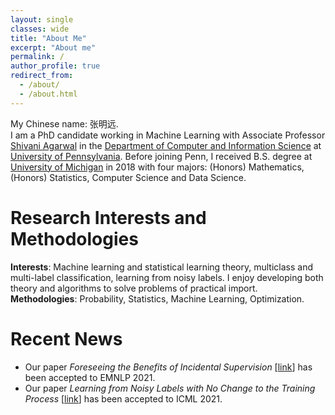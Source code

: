 ```yaml
---
layout: single
classes: wide
title: "About Me"
excerpt: "About me"
permalink: /
author_profile: true
redirect_from: 
  - /about/
  - /about.html
---
```


My Chinese name: 张明远.<br>
I am a PhD candidate working in Machine Learning with Associate Professor [Shivani Agarwal](https://www.shivani-agarwal.net) in the [Department of Computer and Information Science](https://www.cis.upenn.edu) at [University of Pennsylvania](https://home.www.upenn.edu). Before joining Penn, I received B.S. degree at [University of Michigan](https://www.umich.edu) in 2018 with four majors: (Honors) Mathematics, (Honors) Statistics, Computer Science and Data Science.

Research Interests and Methodologies
======
**Interests**: Machine learning and statistical learning theory, multiclass and multi-label classification, learning from noisy labels. I enjoy developing both theory and algorithms to solve problems of practical import.<br>
**Methodologies**:  Probability, Statistics, Machine Learning, Optimization.

Recent News
======
* Our paper <em>Foreseeing the Benefits of Incidental Supervision</em> [[link](https://aclanthology.org/2021.emnlp-main.134/)] has been accepted to EMNLP 2021.<br>
* Our paper <em>Learning from Noisy Labels with No Change to the Training Process</em> [[link](http://proceedings.mlr.press/v139/zhang21k.html)] has been accepted to ICML 2021.<br>

